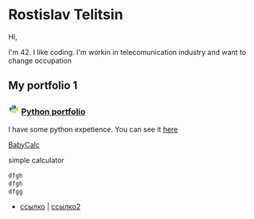 # Rostislav Telitsin
Hi,

I'm 42. I like coding. I'm workin in telecomunication industry and want to change occupation

## My portfolio 1

### ![alt-где мой текст](python-logo-glassy3.png "Python") [Python portfolio](RostislavTelitsinPython.github.io) 


I have some python expetience. You can see it [here](RostislavTelitsinPython.github.io)

[BabyCalc](https://github.com/RostislavTelitsin/babyCalc)

simple calculator


~~~
dfgh
dfgh
dfgg
~~~



- [ссылко](https://www.youtube.com) | [ссылко2](https://youtu.be/d8fuCQ4IYC8)
